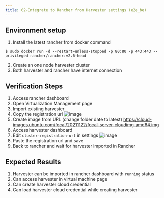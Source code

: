 ```yaml
---
title: 02-Integrate to Rancher from Harvester settings (e2e_be)
---
```


## Environment setup
1. Install the latest rancher from docker command
```
$ sudo docker run -d --restart=unless-stopped -p 80:80 -p 443:443 --privileged rancher/rancher:v2.6-head
``` 
2. Create an one node harvester cluster 
3. Both harvester and rancher have internet connection


## Verification Steps
1. Access rancher dashboard
2. Open Virtualization Management page 
3. Import existing harvester 
4. Copy the registration url
![image](https://user-images.githubusercontent.com/29251855/143001156-31b06586-9b66-4016-a0f5-6dca92a7b2f6.png)
5. Create image from URL (change folder date to latest)
https://cloud-images.ubuntu.com/focal/20211122/focal-server-cloudimg-amd64.img 
6. Access harvester dashboard
7. Edit `cluster-registration-url` in settings
![image](https://user-images.githubusercontent.com/29251855/143771558-01398c11-8e3f-40c1-903e-2817cade80c8.png)
8. Paste the registration url and save
9. Back to rancher and wait for harvester imported in Rancher


## Expected Results
1. Harvester can be imported in rancher dashboard with `running` status
2. Can access harvester in virtual machine page 
3. Can create harvester cloud credential
4. Can load harvester cloud credential while creating harvester
